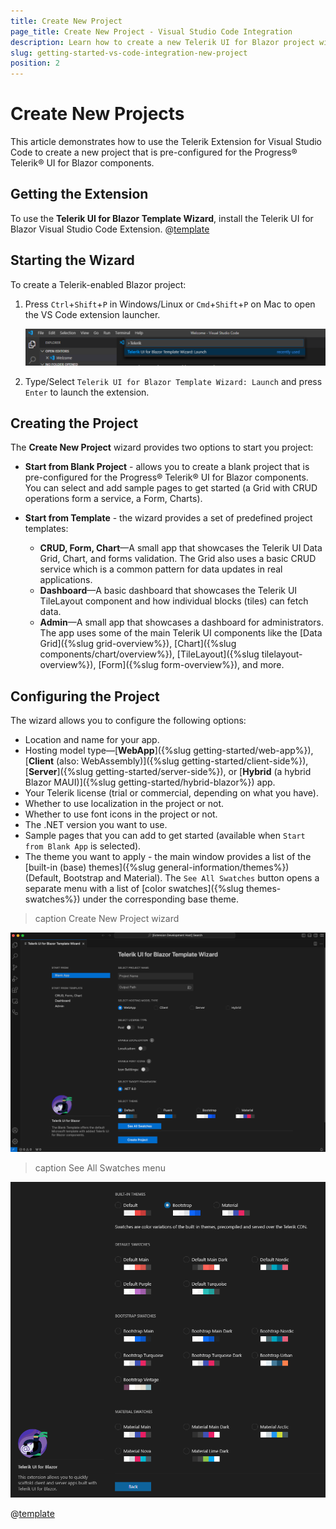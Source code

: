 ```yaml
---
title: Create New Project
page_title: Create New Project - Visual Studio Code Integration
description: Learn how to create a new Telerik UI for Blazor project with our Visual Studio Code Templates.
slug: getting-started-vs-code-integration-new-project
position: 2
---
```



# Create New Projects

This article demonstrates how to use the Telerik Extension for Visual Studio Code to create a new project that is pre-configured for the Progress&reg; Telerik&reg; UI for Blazor components.

## Getting the Extension

To use the **Telerik UI for Blazor Template Wizard**, install the Telerik UI for Blazor Visual Studio Code Extension. @[template](/_contentTemplates/common/general-info.md#vs-code-x-download)

## Starting the Wizard

To create a Telerik-enabled Blazor project:

1. Press `Ctrl`+`Shift`+`P` in Windows/Linux or `Cmd`+`Shift`+`P` on Mac to open the VS Code extension launcher.

    ![launch Telerik Blazor VS Code extension](images/launch-extension.png)

1. Type/Select `Telerik UI for Blazor Template Wizard: Launch` and press `Enter` to launch the extension.

## Creating the Project

The **Create New Project** wizard provides two options to start you project:

* **Start from Blank Project** - allows you to create a blank project that is pre-configured for the Progress® Telerik® UI for Blazor components. You can select and add sample pages to get started (a Grid with CRUD operations form a service, a Form, Charts).

* **Start from Template** - the wizard provides a set of predefined project templates:
    * **CRUD, Form, Chart**&mdash;A small app that showcases the Telerik UI Data Grid, Chart, and forms validation. The Grid also uses a basic CRUD service which is a common pattern for data updates in real applications.
    * **Dashboard**&mdash;A basic dashboard that showcases the Telerik UI TileLayout component and how individual blocks (tiles) can fetch data.
    * **Admin**&mdash;A small app that showcases a dashboard for administrators. The app uses some of the main Telerik UI components like the [Data Grid]({%slug grid-overview%}), [Chart]({%slug components/chart/overview%}), [TileLayout]({%slug tilelayout-overview%}), [Form]({%slug form-overview%}), and more.

## Configuring the Project

The wizard allows you to configure the following options:

* Location and name for your app.
* Hosting model type&mdash;[**WebApp**]({%slug getting-started/web-app%}), [**Client** (also: WebAssembly)]({%slug getting-started/client-side%}), [**Server**]({%slug getting-started/server-side%}), or [**Hybrid** (a hybrid Blazor MAUI)]({%slug getting-started/hybrid-blazor%}) app.
* Your Telerik license (trial or commercial, depending on what you have). 
* Whether to use localization in the project or not.
* Whether to use font icons in the project or not.
* The .NET version you want to use.
* Sample pages that you can add to get started (available when `Start from Blank App` is selected).
* The theme you want to apply - the main window provides a list of the [built-in (base) themes]({%slug general-information/themes%}) (Default, Bootstrap and Material). The `See All Swatches` button opens a separate menu with a list of [color swatches]({%slug themes-swatches%}) under the corresponding base theme.

>caption Create New Project wizard

![VS code wizard overview](images/vs-code-new-project-wizard.png)

>caption See All Swatches menu

![VS code wizard overview](images/vs-code-swatches-menu.png)

@[template](/_contentTemplates/common/general-info.md#vs-code-nuget-note)
